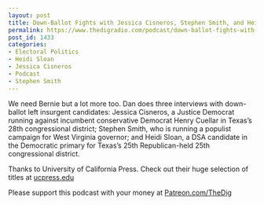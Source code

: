 ```yaml
---
layout: post
title: Down-Ballot Fights with Jessica Cisneros, Stephen Smith, and Heidi Sloan
permalink: https://www.thedigradio.com/podcast/down-ballot-fights-with-jessica-cisneros-stephen-smith-and-heidi-sloan/index.html
post_id: 1433
categories: 
- Electoral Politics
- Heidi Sloan
- Jessica Cisneros
- Podcast
- Stephen Smith
---
```


We need Bernie but a lot more too. Dan does three interviews with down-ballot left insurgent candidates: Jessica Cisneros, a Justice Democrat running against incumbent conservative Democrat Henry Cuellar in Texas’s 28th congressional district; Stephen Smith, who is running a populist campaign for West Virginia governor; and Heidi Sloan, a DSA candidate in the Democratic primary for Texas’s 25th Republican-held 25th congressional district.

Thanks to University of California Press. Check out their huge selection of titles at 
[ucpress.edu](http://ucpress.edu)

Please support this podcast with your money at 
[Patreon.com/TheDig](http://Patreon.com/TheDig)